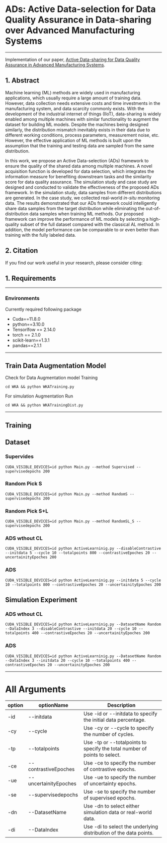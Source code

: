 # ADs: Active Data-selection for Data Quality Assurance in Data-sharing over Advanced Manufacturing Systems

<hr>

Implementation of our paper, [Active Data-sharing for Data Quality Assurance in Advanced Manufacturing Systems](http://arxiv.org/abs/2404.00572).

## 1. Abstract
Machine learning (ML) methods are widely used in manufacturing applications, which usually require a large amount of training data. However, data collection needs extensive costs and time investments in the manufacturing system, and data scarcity commonly exists. With the development of the industrial internet of things (IIoT), data-sharing is widely enabled among multiple machines with similar functionality to augment the dataset for building ML models. Despite the machines being designed similarly, the distribution mismatch inevitably exists in their data due to different working conditions, process parameters, measurement noise, etc. However, the effective application of ML methods is built upon the assumption that the training and testing data are sampled from the same distribution. 

In this work, we propose an Active Data-selection (ADs) framework to ensure the quality of the shared data among multiple machines. A novel acquisition function is developed for data selection, which integrates the information measure for benefiting downstream tasks and the similarity score for data quality assurance. The simulation study and case study are designed and conducted to validate the effectiveness of the proposed ADs framework. In the simulation study, data samples from different distributions are generated. In the case study, we collected real-world *in-situ* monitoring data. The results demonstrated that our ADs framework could intelligently share data samples from the target distribution while eliminating the out-of-distribution data samples when training ML methods. Our proposed framework can improve the performance of ML models by selecting a high-quality subset of the full dataset compared with the classical AL method. In addition, the model performance can be comparable to or even better than training with the fully labeled data.

## 2. Citation
If you find our work useful in your research, please consider citing:
## 1. Requirements
<hr>

### Environments

 Currently required following package

* Cuda==11.8.0
* python==3.10.0
* Tensorlfow == 2.14.0
* torch == 2.1.0
* scikit-learn==1.3.1
* pandas==2.1.1

<hr>


## Train Data Augmentation Model

Check for Data Augmentation model Training 

`cd WKA && python WKATraining.py`

For simulation Augmentation Run

`cd WKA && python WKATrainingDist.py`

<hr>


## Training

## Dataset 
### Supervides
`CUDA_VISIBLE_DEVICES=id python Main.py --method Supervised --supervisedepochs 200`
### Random Pick S
`CUDA_VISIBLE_DEVICES=id python Main.py --method RandomS --supervisedepochs 200`
### Random Pick S+L
`CUDA_VISIBLE_DEVICES=id python Main.py --method RandomSL_S --supervisedepochs 200`
### ADS wthout CL
`CUDA_VISIBLE_DEVICES=id python ActiveLearninig.py --disableContrastive --initdata 5 --cycle 10 --totalpoints 800 --contrastiveEpoches 20 --uncertainityEpoches 200`
### ADS
`CUDA_VISIBLE_DEVICES=id python ActiveLearninig.py --initdata 5 --cycle 10 --totalpoints 800 --contrastiveEpoches 20 --uncertainityEpoches 200`

## Simulation Experiment 
### ADS wthout CL
`CUDA_VISIBLE_DEVICES=id python ActiveLearninig.py --DatasetName Random --DataIndex 3 --disableContrastive --initdata 20 --cycle 10 --totalpoints 400 --contrastiveEpoches 20 --uncertainityEpoches 200`
### ADS
`CUDA_VISIBLE_DEVICES=id python ActiveLearninig.py --DatasetName Random --DataIndex 3 --initdata 20 --cycle 10 --totalpoints 400 --contrastiveEpoches 20 --uncertainityEpoches 200`



<hr>

# All Arguments

| option | optionName               | Description                                                                                                              |
|--------|--------------------------|--------------------------------------------------------------------------------------------------------------------------|
| -id    | --initdata               | Use -id or --initdata to specify the initial data percentage.                                                            |
| -cy    | --cycle                  | Use -cy or --cycle to specify the number of cycles.                                                                      |
| -tp    | --totalpoints            | Use -tp or --totalpoints to specify the total number of points to select.                                                |
| -ce    | --contrastiveEpoches     | Use -ce to specify the number of contrastive epochs.                                                                     |
| -ue    | --uncertainityEpoches    | Use -ue to specify the number of uncertainty epochs.                                                                     |
| -se    | --supervisedepochs       | Use -se to specify the number of supervised epochs.                                                                      |
| -dn    | --DatasetName            | Use -dn to select either simulation data or real-world data.                                                             |
| -di    | --DataIndex              | Use -di to select the underlying distribution of the data points.                                                        |

 
